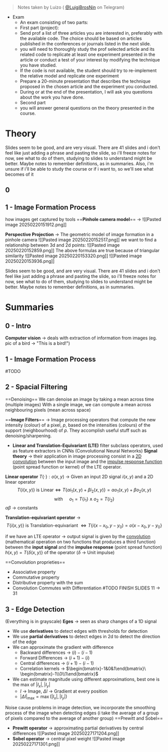 
> Notes taken by Luizo ( [@LuigiBrosNin](https://t.me/LuigiBrosNin) on Telegram)


- Exam
	- An exam consisting of two parts:
	- First part (project):
	- Send prof a list of three articles you are interested in, preferably with the available code. The choice should be based on articles published in the conferences or journals listed in the next slide.
	- you will need to thoroughly study the prof selected article and its related code to replicate at least one experiment presented in the article or conduct a test of your interest by modifying the technique you have studied.
	- If the code is not available, the student should try to re-implement the relative model and replicate one experiment 
	- Prepare a 20-minute presentation that describes the technique proposed in the chosen article and the experiment you conducted.
	- During or at the end of the presentation, I will ask you questions about the work you have done.
	- Second part
	- you will answer general questions on the theory presented in the course.


# Theory
Slides seem to be good, and are very visual. There are 41 slides and i don't feel like just adding a phrase and pasting the slide, so i'll freeze notes for now, see what to do of them, studying to slides to understand might be better. Maybe notes to remember definitions, as in summaries.
Also, i'm unsure if i'll be able to study the course or if i want to, so we'll see what becomes of it

## 0 
## 1 - Image Formation Process
 how images get captured by tools
==**Pinhole camera model**== ->
![[Pasted image 20250220151912.png]]

**Perspective Projection** -> The geometric model of image formation in a pinhole camera
![[Pasted image 20250220152517.png]]
we want to find a relationship between 3d and 2d points:
![[Pasted image 20250220152859.png]]
The above formulas are true because of triangular similarity
![[Pasted image 20250220153320.png]]
![[Pasted image 20250220153936.png]]

Slides seem to be good, and are very visual. There are 41 slides and i don't feel like just adding a phrase and pasting the slide, so i'll freeze notes for now, see what to do of them, studying to slides to understand might be better. Maybe notes to remember definitions, as in summaries.
## 


## 

# Summaries
## 0 - Intro
**Computer vision** -> deals with extraction of information from images (eg. pic of a bird -> "This is a bird!")

## 1 - Image Formation Process
#TODO
## 2 - Spacial Filtering
==Denoising==
We can denoise an image by taking a mean across time (multiple images)
With a single image, we can compute a mean across neighbouring pixels (mean across space)

==**Image Filters**== -> Image processing operators that compute the new intensity (colour) of a pixel, $p$, based on the intensities (colours) of the support (neighbourhood) of $p$. They accomplish useful stuff such as denoising/sharpening.
- **Linear and Translation-Equivariant (LTE)** filter subclass operators, used as feature extractors in CNNs (Convolutional Neural Networks)
**Signal theory** -> their application in image processing consist in a <u>2D convolution</u> between the input image and the <u>impulse response function</u> (point spread function or kernel) of the LTE operator.

**Linear operator** $T\{\cdot\}:o(x,y)$ -> Given an input 2D signal $i(x,y)$ and a 2D linear operator 
$$T\{i(x,y)\} \text{ is Linear} \iff T\{\alpha i_{1}(x,y) + \beta i_{2}(x,y)\} = \alpha o_{1}(x,y) + \beta o_{2}(x,y)$$
$$\text{with }\quad o_{1}=T\{i_{1}\} \land o_{2}=T\{i_{2}\} $$
$\alpha \beta$ -> constants

**Translation-equivariant operator** ->
$$T\{i(x,y)\} \text{ is Translation-equivariant } \iff T\{i(x-x_{0}, y-y_{0})=o(x-x_{0},y-y_{0}\}$$

 if we have an LTE operator ->  output signal is given by the <u>convolution</u> (mathematical operation on two functions that produces a third function) between the **input signal** and the **impulse response** (point spread function) $h(x,y)=T\{\delta (x,y)\}$ of the operator ($\delta$ -> Unit impulse)
 
 ==Convolution proprieties==
 - Associative property
 - Commutative property
 - Distributive property with the sum
 - Convolution Commutes with Differentiation
#TODO FINISH SLIDES 11 -> 31

## 3 - Edge Detection
(Everything is in grayscale)
**Eges** -> seen as sharp changes of a 1D signal
- We use **derivatives** to detect edges with thresholds for detection
- We use **partial derivatives** to detect edges in 2d to detect the direction of the edge
- We can approximate the gradient with difference 
	- Backward differences -> $(i) - (i-1)$
	- Forward Differences -> $(i+1)-(i)$
	- Central differences -> $(i+1) - (i-1)$
	- Correlation kernels -> $\begin{bmatrix}-1&0&1\end{bmatrix}\ \begin{bmatrix}-1\\0\\1\end{bmatrix}$
- We can estimate magnitude using different approximations, best one is the max of $|I_{x}|,|I_{y}|$
	- $I$ -> Image, $\Delta I$ -> Gradient at every position
	- $|\Delta I|_{\max} = \max(|I_{x}|,|I_{y}|)$

Noise cause problems in image detection, we incorporate the smoothing process of the image when detecting edges (i take the average of a group of pixels compared to the average of another group)
==Prewitt and Sobel==
- **Prewitt operator** -> approximating partial derivatives by central differences
	![[Pasted image 20250227171204.png]]
- **Sobel operator** -> central pixel weight
	![[Pasted image 20250227171301.png]]



##
##
